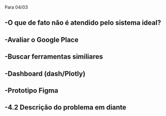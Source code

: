 Para 04/03

-O que de fato não é atendido pelo sistema ideal?
-

-Avaliar o Google Place
-

-Buscar ferramentas similiares
-

-Dashboard (dash/Plotly)
-

-Prototipo Figma
-

-4.2 Descrição do problema em diante
-


